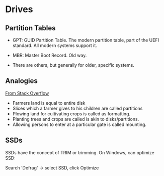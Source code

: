 # Drives

## Partition Tables

- GPT: GUID Partition Table. The modern partition table, part of the
  UEFI standard. All modern systems support it.

- MBR: Master Boot Record. Old way.

- There are others, but generally for older, specific systems.

## Analogies

[From Stack Overflow](https://unix.stackexchange.com/a/346698/296724)

- Farmers land is equal to entire disk
- Slices which a farmer gives to his children are called partitions
- Plowing land for cultivating crops is called as formatting.
- Planting trees and crops are called is akin to disks/partitions.
- Allowing persons to enter at a particular gate is called mounting.

## SSDs

SSDs have the concept of TRIM or trimming. On Windows, can optimize SSD:

Search 'Defrag' -> select SSD, click Optimize

